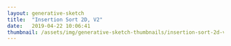 ```yaml
---
layout: generative-sketch
title:  "Insertion Sort 2D, V2"
date:   2019-04-22 10:06:41
thumbnail: /assets/img/generative-sketch-thumbnails/insertion-sort-2d-v2.png
---
```


<script>

let sketch = function(p) {

    /*********************/
    /*** INIT VARIABLE ***/
    /*********************/

    const w = Math.min(600, $("#p5-container").width()),
          h = 400;

    const n_w = 50,
          n_h = 30;

    let v = [],
        sort_ix = 1;

    /********************************/
    /*** DECLARE HELPER FUNCTIONS ***/
    /********************************/

    function draw_grid() {
        for (let i = 0; i < n_h; i++) {
            for (let j = 0; j < n_w; j++) {
                p.fill(p.lerpColor(p.color("#ff5d7b"), p.color("#ff91a6"), v[i * n_w + j]));
                p.rect(j * w / n_w, i * h / n_h, w / n_w, h / n_h);
            }
        }
    }

    function float_list(start, end, n_step) {
        let l = [];
        let step = (end - start) / (n_step - 1);
        for (let i = 0; i < n_step; i++) {
            l.push(+(start + step * i).toFixed(5));
        }
        return l;
    }

    function float_list_2d(start, end, n_w, n_h) {
        let l = [];
        for (let i = 0; i < n_h; i++) {
            li = float_list(start, end, n_w);
            l = l.concat(li);
        }
        return l;
    }

    function shuffle_float_array(array) {
        for (let i = 0; i < array.length; i++) {
            let j = Math.floor(Math.random() * (i + 1));
            let v = array[j];
            array[j] = array[i];
            array[i] = v;
        }
        return array;
    }

    function shuffle_float_array_2d(array, n_w, n_h) {
        if (n_w * n_h > array.length) return array;
        for (let i = 0; i < n_h; i++) {
            vi = array.slice(i * n_w, (i + 1) * n_w);
            vi = shuffle_float_array(vi);
            for (let j = 0; j < n_w; j++) {
                array[i * n_w + j] = vi[j];
            }
        }
        return array;
    }

    function sort_float_array_2d(array, n_w, n_h, count) {
        if (n_w * n_h > array.length) return array;
        for (let i = 0; i < n_h; i++) {
            vi = array.slice(i * n_w, i * n_w + count);
            vi.sort();
            for (let j = 0; j < count; j++) {
                array[i * n_w + j] = vi[j];
            }
        }
        return array;
    }

    /*********************/
    /*** DEFINE SKETCH ***/
    /*********************/

    p.setup = function() {
        p.createCanvas(w, h);
        p.frameRate(15);
        p.noStroke();

        v = float_list_2d(0, 1, n_w, n_h);
        v = shuffle_float_array_2d(v, n_w, n_h);
    };

    p.draw = function() {
        if (sort_ix <= n_w) {
            v = sort_float_array_2d(v, n_w, n_h, sort_ix++);
        } else {
            v = shuffle_float_array_2d(v, n_w, n_h);
            sort_ix = 1;
        }
        draw_grid();
    };

}

new p5(sketch, 'p5-container');

</script>